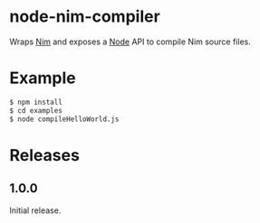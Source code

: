 # node-nim-compiler

Wraps [Nim](https://inm-lang.org) and exposes a [Node](https://nodejs.org) API to compile Nim source files.

# Example

```bash
$ npm install
$ cd examples
$ node compileHelloWorld.js
```

# Releases

## 1.0.0

Initial release.

